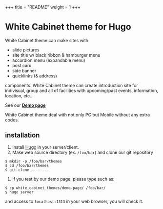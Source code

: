 +++
title = "README"
weight = 1
+++
# White Cabinet theme for Hugo

White Cabinet theme can make sites with

- slide pictures
- site title w/ black ribbon & hamburger menu
- accordion menu (expandable menu)
- post card
- side banner
- quicklinks (& address)

components. White Cabinet theme can create introduction site for indivisual, group and all of facilities with upcoming/past events, information, location, etc...
<!-- Introduction for  -->
<!--   - shops -->
<!--   - facilities for recreation -->
See our **[Demo page]()**

White Cabinet theme deal with not only PC but Mobile without any extra codes.

## installation

1. Install [Hugo](https://gohugo.io/) in your server/client.
1. Make web source directory (ex. `/foo/bar`) and clone our git repository

```
$ mkdir -p /foo/bar/themes
$ cd /foo/bar/themes
$ git clone --------
```

1. If you test by our demo page, please type such as:

```
$ cp white_cabinet_themes/demo-page/ /foo/bar/
$ hugo server
```

and access to `localhost:1313` in your web browser, you will check it.

<!-- And edit `config.toml` for your server name -->

<!-- ```config.toml -->
<!-- baseurl = (*_YOUR_SERVER_NAME_*) -->
<!-- ``` -->

<!-- Finally, type like below and  -->
